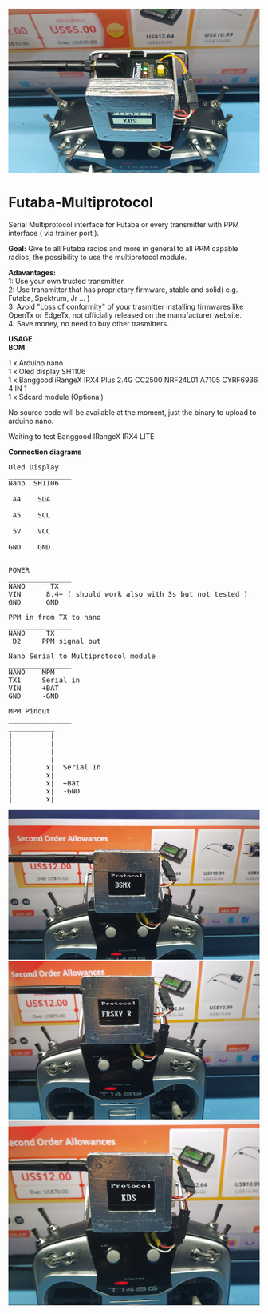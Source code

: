 ![screenshot](MPF4.png)

# Futaba-Multiprotocol
Serial Multiprotocol interface for Futaba or every transmitter with PPM interface ( via trainer port ).

**Goal:** Give to all Futaba radios and more in general to all PPM capable radios, the possibility to use the multiprotocol module.

**Adavantages:** <br />
1: Use your own trusted transmitter.<br />
2: Use transmitter that has proprietary firmware, stable and solid( e.g. Futaba, Spektrum, Jr ... )<br />
3: Avoid "Loss of conformity" of your trasmitter installing firmwares like OpenTx or EdgeTx, not officially released on the manufacturer website.<br />
4: Save money, no need to buy other trasmitters.

**USAGE**<br />
**BOM**

1 x Arduino nano<br />
1 x Oled display SH1106<br />
1 x Banggood iRangeX IRX4 Plus 2.4G CC2500 NRF24L01 A7105 CYRF6936 4 IN 1<br />
1 x Sdcard module (Optional)<br />

No source code will be available at the moment, just the binary to upload to arduino nano.

Waiting to test Banggood IRangeX IRX4 LITE 

**Connection diagrams**<br />
<pre>
Oled Display
_______________
Nano  SH1106<br />
 A4    SDA<br />
 A5    SCL<br />
 5V    VCC<br />
GND    GND<br />
</pre>
<pre>
POWER
_______________ 
NANO      TX
VIN      8.4+ ( should work also with 3s but not tested )
GND      GND
</pre>
<pre>
PPM in from TX to nano
_______________
NANO     TX
 D2     PPM signal out
</pre>
<pre>
Nano Serial to Multiprotocol module
_______________
NANO    MPM
TX1     Serial in
VIN     +BAT
GND     -GND
</pre>
<pre>
MPM Pinout
_______________
___________
|         |
|         |
|         |
|         |
|        x|  Serial In  
|        x|
|        x|  +Bat
|        x|  -GND 
|________x|
</pre>
![screenshot](MPF1.png)
![screenshot](MPF2.png)
![screenshot](MPF3.png)

